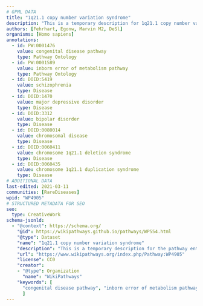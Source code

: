 ```yaml
---
# GPML DATA
title: "1q21.1 copy number variation syndrome"
description: "This is a temporary description for 1q21.1 copy number variation syndrome"
authors: [Fehrhart, Egonw, Marvin M2, DeSl]
organisms: [Homo sapiens]
annotations:
  - id: PW:0001476
    value: congenital disease pathway
    type: Pathway Ontology
  - id: PW:0001589
    value: inborn error of metabolism pathway
    type: Pathway Ontology
  - id: DOID:5419
    value: schizophrenia
    type: Disease
  - id: DOID:1470
    value: major depressive disorder
    type: Disease
  - id: DOID:3312
    value: bipolar disorder
    type: Disease
  - id: DOID:0080014
    value: chromosomal disease
    type: Disease
  - id: DOID:0060411
    value: chromosome 1q21.1 deletion syndrome
    type: Disease
  - id: DOID:0060435
    value: chromosome 1q21.1 duplication syndrome
    type: Disease
# ADDITIONAL DATA
last-edited: 2021-03-11
communities: [RareDiseases]
wpid: "WP4905"
# STRUCTURED METADATA FOR SEO
seo:
  type: CreativeWork
schema-jsonld:
  - "@context": https://schema.org/
    "@id": https://wikipathways.github.io/pathways/WP554.html
    "@type": Dataset
    "name": "1q21.1 copy number variation syndrome"
    "description": "This is a temporary description for the pathway entitled: 1q21.1 copy number variation syndrome"
    "url": "https://www.wikipathways.org/index.php/Pathway:WP4905"
    "license": CC0
    "creator":
    - "@type": Organization
      "name": "WikiPathways"
    "keywords": [
      "congenital disease pathway", "inborn error of metabolism pathway", "schizophrenia", "major depressive disorder", "bipolar disorder", "chromosomal disease", "chromosome 1q21.1 deletion syndrome", "chromosome 1q21.1 duplication syndrome",
      ]
---
```

